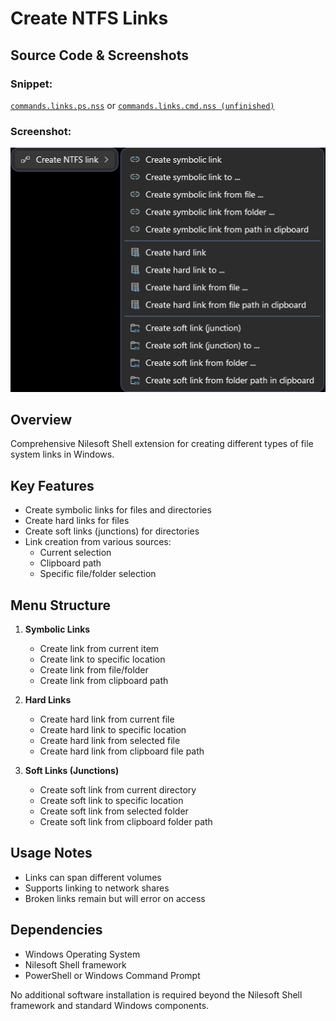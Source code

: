 # Create NTFS Links

## Source Code & Screenshots

### Snippet:
[`commands.links.ps.nss`](/ex3.multifunction/commands.links.ps.nss)
or
[`commands.links.cmd.nss (unfinished)`](/ex3.multifunction/commands.links.cmd.nss)

### Screenshot:
![Screenshot 1](/ex3.multifunction/commands.links.0.png)

## Overview

Comprehensive Nilesoft Shell extension for creating different types of file system links in Windows.

## Key Features
- Create symbolic links for files and directories
- Create hard links for files
- Create soft links (junctions) for directories
- Link creation from various sources:
  - Current selection
  - Clipboard path
  - Specific file/folder selection

## Menu Structure
1. **Symbolic Links**
   - Create link from current item
   - Create link to specific location
   - Create link from file/folder
   - Create link from clipboard path

2. **Hard Links**
   - Create hard link from current file
   - Create hard link to specific location
   - Create hard link from selected file
   - Create hard link from clipboard file path

3. **Soft Links (Junctions)**
   - Create soft link from current directory
   - Create soft link to specific location
   - Create soft link from selected folder
   - Create soft link from clipboard folder path

## Usage Notes
- Links can span different volumes
- Supports linking to network shares
- Broken links remain but will error on access

## Dependencies
- Windows Operating System
- Nilesoft Shell framework
- PowerShell or Windows Command Prompt

No additional software installation is required beyond the Nilesoft Shell framework and standard Windows components.